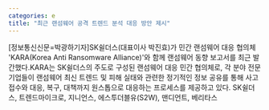 ```yaml
---
categories: e
title: "최근 랜섬웨어 공격 트렌드 분석 대응 방안 제시"
---
```

[정보통신신문=박광하기자]SK쉴더스(대표이사 박진효)가 민간 랜섬웨어 대응 협의체 &#39;KARA(Korea Anti Ransomware Alliance)&#39;와 함께 랜섬웨어 동향 보고서를 최근 발간했다.KARA는 SK쉴더스의 주도로 구성된 랜섬웨어 대응 민간 협의체로, 각 분야 전문 기업들이 랜섬웨어 최신 트렌드 및 피해 실태와 관련한 정기적인 정보 공유를 통해 사고 접수와 대응, 복구, 대책까지 원스톱으로 대응하는 프로세스를 제공하고 있다. SK쉴더스, 트렌드마이크로, 지니언스, 에스투더블유(S2W), 맨디언트, 베리타스